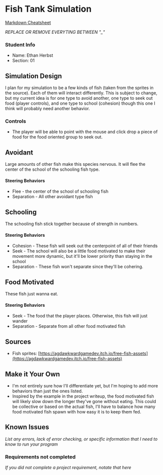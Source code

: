 # Fish Tank Simulation

[Markdown Cheatsheet](https://github.com/adam-p/markdown-here/wiki/Markdown-Here-Cheatsheet)

_REPLACE OR REMOVE EVERYTING BETWEEN "\_"_

### Student Info

-   Name: Ethan Herbst
-   Section: 01

## Simulation Design

I plan for my simulation to be a few kinds of fish (taken from the sprites in the source). Each of them will interact differently. This is subject to change, but my current idea is for one type to avoid another, one type to seek out food (player controls), and one type to school (cohesion) though this one I think will probably need another behavior.

### Controls

- The player will be able to point with the mouse and click drop a piece of food for the food oriented group to seek out.

## Avoidant

Large amounts of other fish make this species nervous. It will flee the center of the school of the schooling fish type.

#### Steering Behaviors

- Flee - the center of the school of schooling fish
- Separation - All other avoidant type fish 

## Schooling

The schooling fish stick together because of strength in numbers.

#### Steering Behaviors

- Cohesion - These fish will seek out the centerpoint of all of their friends
- Seek - The school will also be a little food motivated to make their movement more dynamic, but it'll be lower priority than staying in the school
- Separation - These fish won't separate since they'll be cohering.

## Food Motivated

These fish just wanna eat.

#### Steering Behaviors

- Seek - The food that the player places. Otherwise, this fish will just wander
- Separation - Separate from all other food motivated fish

## Sources

- Fish sprites: [https://agdawkwardgamedev.itch.io/free-fish-assets](https://agdawkwardgamedev.itch.io/free-fish-assets)

## Make it Your Own

- I'm not entirely sure how I'll differentiate yet, but I'm hoping to add more behaviors than just the ones listed.
- Inspired by the example in the project writeup, the food motivated fish will likely slow down the longer they've gone without eating. This could be collective or based on the actual fish, I'll have to balance how many food motivated fish spawn with how easy it is to keep them fed.

## Known Issues

_List any errors, lack of error checking, or specific information that I need to know to run your program_

### Requirements not completed

_If you did not complete a project requirement, notate that here_

